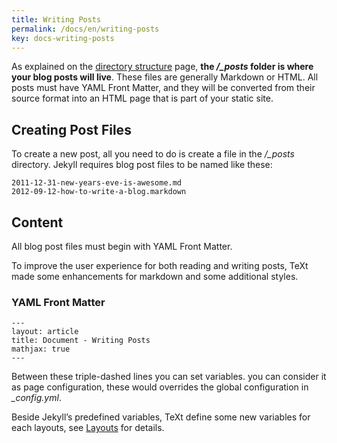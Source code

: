 ```yaml
---
title: Writing Posts
permalink: /docs/en/writing-posts
key: docs-writing-posts
---
```


As explained on the [directory structure](https://jekyllrb.com/docs/structure/) page, **the */_posts* folder is where your blog posts will live**. These files are generally Markdown or HTML. All posts must have YAML Front Matter, and they will be converted from their source format into an HTML page that is part of your static site.

<!--more-->

## Creating Post Files

To create a new post, all you need to do is create a file in the */_posts* directory. Jekyll requires blog post files to be named like these:

    2011-12-31-new-years-eve-is-awesome.md
    2012-09-12-how-to-write-a-blog.markdown

## Content

All blog post files must begin with YAML Front Matter.

To improve the user experience for both reading and writing posts, TeXt made some enhancements for markdown and some additional styles.

### YAML Front Matter

    ---
    layout: article
    title: Document - Writing Posts
    mathjax: true
    ---

Between these triple-dashed lines you can set variables. you can consider it as page configuration, these would overrides the global configuration in *_config.yml*.

Beside Jekyll’s predefined variables, TeXt define some new variables for each layouts, see [Layouts](https://rekeryang.com/jekyll-TeXt-theme/docs/en/layouts) for details.